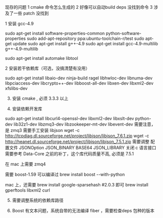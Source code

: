 现存的问题
1 cmake 命令怎么生成的
2 好像可以自动build deps 没找到命令
3 涉及了一些 patch 没找到

1 安装 gcc-4.9

sudo apt-get install software-properties-common python-software-properties
sudo add-apt-repository ppa:ubuntu-toolchain-r/test
sudo apt-get update
sudo apt-get install g++-4.9
sudo apt-get install gcc-4.9-multilib g++-4.9-multilib

sudo apt-get install automake libtool

2 安装若干依赖库（可选，没搞清楚有没用）

sudo apt-get install libaio-dev ninja-build ragel libhwloc-dev libnuma-dev libpciaccess-dev libcrypto++-dev libboost-all-dev libxen-dev libxml2-dev xfslibs-dev

3. 安装 cmake  , 必须 3.3.3 以上

4. 安装依赖开发库

sudo apt-get install  libcurl4-openssl-dev libxml2-dev libxslt-dev python-dev lib32z1-dev libzmq3-dev libzookeeper-mt-dev libevent-dev
需要注意，是 zmq3
需要手工安装 libjson
wget -c http://tcpdiag.dl.sourceforge.net/project/libjson/libjson_7.6.1.zip
wget -c http://heanet.dl.sourceforge.net/project/libjson/libjson_7.5.1.zip
需要调整 配置文件 JSONOption  JSON_BINARY BASE64 JSON_LIBRARY 关闭 c 语言接口
需要参考 Data-Core 之前的补丁，这个库代码质量不高, 必须是 7.5.1

在 mac 上需要 zmq4

需要 boost-1.59 可以编译过
brew install boost --with-python

mac 上，还需要  brew install google-sparsehash
#2.0.3 即可
brew install gperftools  libxml2 curl

5. 需要调整系统的依赖库路径

6. Boost 有文本问题，系统自带的无法编译 fiber ，需要检查deps 包种的版本

